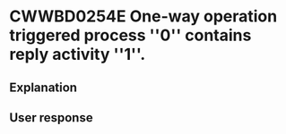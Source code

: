 # CWWBD0254E One-way operation triggered process ''0'' contains reply activity ''1''.

## Explanation

## User response